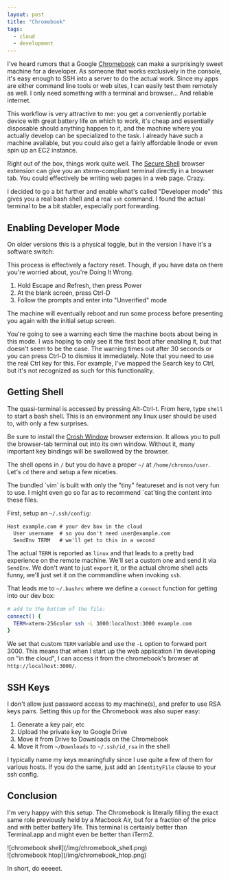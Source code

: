 ```yaml
---
layout: post
title: "Chromebook"
tags:
  - cloud
  - development
---
```


I've heard rumors that a Google [Chromebook][] can make a surprisingly 
sweet machine for a developer. As someone that works exclusively in the 
console, it's easy enough to SSH into a server to do the actual work. 
Since my apps are either command line tools or web sites, I can easily 
test them remotely as well. I only need something with a terminal and 
browser... And reliable internet.

[Chromebook]: http://www.samsung.com/us/computer/chromebook

This workflow is very attractive to me: you get a conveniently portable 
device with great battery life on which to work, it's cheap and 
essentially disposable should anything happen to it, and the machine 
where you actually develop can be specialized to the task. I already 
have such a machine available, but you could also get a fairly 
affordable linode or even spin up an EC2 instance.

Right out of the box, things work quite well. The [Secure 
Shell][secure-shell] browser extension can give you an xterm-compliant 
terminal directly in a browser tab. You could effectively be writing web 
pages in a web page. Crazy.

[secure-shell]: https://chrome.google.com/webstore/detail/secure-shell/pnhechapfaindjhompbnflcldabbghjo

I decided to go a bit further and enable what's called "Developer mode" 
this gives you a real bash shell and a real `ssh` command. I found the 
actual terminal to be a bit stabler, especially port forwarding.

## Enabling Developer Mode

On older versions this is a physical toggle, but in the version I have 
it's a software switch:

<div class="well">
This process is effectively a factory reset. Though, if you have data on 
there you're worried about, you're Doing It Wrong.
</div>

1. Hold Escape and Refresh, then press Power
2. At the blank screen, press Ctrl-D
3. Follow the prompts and enter into "Unverified" mode

The machine will eventually reboot and run some process before 
presenting you again with the initial setup screen.

You're going to see a warning each time the machine boots about being in 
this mode. I was hoping to only see it the first boot after enabling it, 
but that doesn't seem to be the case. The warning times out after 30 
seconds or you can press Ctrl-D to dismiss it immediately. Note that you 
need to use the real Ctrl key for this. For example, I've mapped the 
Search key to Ctrl, but it's not recognized as such for this 
functionality.

## Getting Shell

The quasi-terminal is accessed by pressing Alt-Ctrl-t. From here, type 
`shell` to start a bash shell. This is an environment any linux user 
should be used to, with only a few surprises.

Be sure to install the [Crosh Window][crosh-window] browser extension. 
It allows you to pull the browser-tab terminal out into its own window. 
Without it, many important key bindings will be swallowed by the 
browser.

[crosh-window]: https://chrome.google.com/webstore/detail/crosh-window/nhbmpbdladcchdhkemlojfjdknjadhmh

The shell opens in `/` but you do have a proper `~/` at 
`/home/chronos/user`. Let's `cd` there and setup a few niceties.

<div class="well">
The bundled `vim` is built with only the "tiny" featureset and is not 
very fun to use. I might even go so far as to recommend `cat`ting the 
content into these files.
</div>

First, setup an `~/.ssh/config`:

```
Host example.com # your dev box in the cloud
  User username  # so you don't need user@example.com
  SendEnv TERM   # we'll get to this in a second
```

The actual `TERM` is reported as `linux` and that leads to a pretty bad 
experience on the remote machine. We'll set a custom one and send it via 
`SendEnv`. We don't want to just `export` it, or the actual chrome shell 
acts funny, we'll just set it on the commandline when invoking `ssh`.

That leads me to `~/.bashrc` where we define a `connect` function for 
getting into our dev box:

```bash 
# add to the bottom of the file:
connect() {
  TERM=xterm-256color ssh -L 3000:localhost:3000 example.com
}
```

We set that custom `TERM` variable and use the `-L` option to forward 
port 3000. This means that when I start up the web application I'm 
developing on "in the cloud", I can access it from the chromebook's 
browser at `http://localhost:3000/`.

## SSH Keys

I don't allow just password access to my machine(s), and prefer to use 
RSA keys pairs. Setting this up for the Chromebook was also super easy:

1. Generate a key pair, etc
2. Upload the private key to Google Drive
3. Move it from Drive to Downloads on the Chromebook
4. Move it from `~/Downloads` to `~/.ssh/id_rsa` in the shell

I typically name my keys meaningfully since I use quite a few of them 
for various hosts. If you do the same, just add an `IdentityFile` clause 
to your ssh config.

## Conclusion

I'm very happy with this setup. The Chromebook is literally filling the 
exact same role previously held by a Macbook Air, but for a fraction of 
the price and with better battery life. This terminal is certainly 
better than Terminal.app and might even be better than iTerm2.


<div class="image">
![chromebook shell](/img/chromebook_shell.png)
</div>

<div class="image">
![chromebook htop](/img/chromebook_htop.png)
</div>

In short, do eeeeet.
